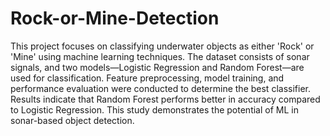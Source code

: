# Rock-or-Mine-Detection
This project focuses on classifying underwater objects as either 'Rock' or 'Mine' using machine learning techniques. The dataset consists of sonar signals, and two models—Logistic Regression and Random Forest—are used for classification. Feature preprocessing, model training, and performance evaluation were conducted to determine the best classifier. Results indicate that Random Forest performs better in accuracy compared to Logistic Regression. This study demonstrates the potential of ML in sonar-based object detection.
